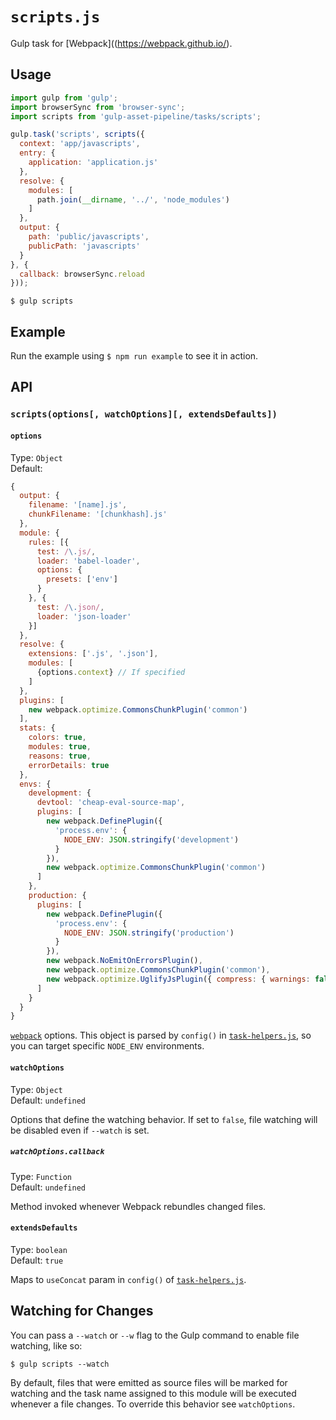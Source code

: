 # `scripts.js`

Gulp task for [Webpack]((https://webpack.github.io/).

## Usage

```js
import gulp from 'gulp';
import browserSync from 'browser-sync';
import scripts from 'gulp-asset-pipeline/tasks/scripts';

gulp.task('scripts', scripts({
  context: 'app/javascripts',
  entry: {
    application: 'application.js'
  },
  resolve: {
    modules: [
      path.join(__dirname, '../', 'node_modules')
    ]
  },
  output: {
    path: 'public/javascripts',
    publicPath: 'javascripts'
  }
}, {
  callback: browserSync.reload
}));
```

```
$ gulp scripts
```

## Example

Run the example using `$ npm run example` to see it in action.

## API

### `scripts(options[, watchOptions][, extendsDefaults])`

#### `options`

Type: `Object`<br>
Default:
```js
{
  output: {
    filename: '[name].js',
    chunkFilename: '[chunkhash].js'
  },
  module: {
    rules: [{
      test: /\.js/,
      loader: 'babel-loader',
      options: {
        presets: ['env']
      }
    }, {
      test: /\.json/,
      loader: 'json-loader'
    }]
  },
  resolve: {
    extensions: ['.js', '.json'],
    modules: [
      {options.context} // If specified
    ]
  },
  plugins: [
    new webpack.optimize.CommonsChunkPlugin('common')
  ],
  stats: {
    colors: true,
    modules: true,
    reasons: true,
    errorDetails: true
  },
  envs: {
    development: {
      devtool: 'cheap-eval-source-map',
      plugins: [
        new webpack.DefinePlugin({
          'process.env': {
            NODE_ENV: JSON.stringify('development')
          }
        }),
        new webpack.optimize.CommonsChunkPlugin('common')
      ]
    },
    production: {
      plugins: [
        new webpack.DefinePlugin({
          'process.env': {
            NODE_ENV: JSON.stringify('production')
          }
        }),
        new webpack.NoEmitOnErrorsPlugin(),
        new webpack.optimize.CommonsChunkPlugin('common'),
        new webpack.optimize.UglifyJsPlugin({ compress: { warnings: false } })
      ]
    }
  }
}
```

[`webpack`](https://webpack.github.io/) options. This object is parsed by `config()` in [`task-helpers.js`](../helpers/task-helpers.md), so you can target specific `NODE_ENV` environments.

#### `watchOptions`

Type: `Object`<br>
Default: `undefined`

Options that define the watching behavior. If set to `false`, file watching will be disabled even if `--watch` is set.

##### `watchOptions.callback`

Type: `Function`<br>
Default: `undefined`

Method invoked whenever Webpack rebundles changed files.

#### `extendsDefaults`

Type: `boolean`<br>
Default: `true`

Maps to `useConcat` param in `config()` of [`task-helpers.js`](../helpers/task-helpers.md).

## Watching for Changes

You can pass a `--watch` or `--w` flag to the Gulp command to enable file watching, like so:

```
$ gulp scripts --watch
```

By default, files that were emitted as source files will be marked for watching and the task name assigned to this module will be executed whenever a file changes. To override this behavior see `watchOptions`.
